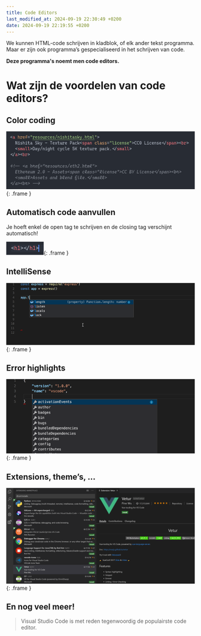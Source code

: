 ```yaml
---
title: Code Editors
last_modified_at: 2024-09-19 22:30:49 +0200
date: 2024-09-19 22:19:55 +0200
---
```


We kunnen HTML-code schrijven in kladblok, of elk ander tekst programma. Maar er zijn ook programma’s gespecialiseerd in het schrijven van code.

**Deze programma's noemt men code editors.**

# Wat zijn de voordelen van code editors?

## Color coding

![](images/editor-color-coding.png){: .frame }

## Automatisch code aanvullen

Je hoeft enkel de open tag te schrijven en de closing tag verschijnt automatisch!

![](images/editor-auto-aanvullen.png){: .frame }

## IntelliSense

![](images/editor-intellisense.gif){: .frame }

## Error highlights

![](images/code-error.gif){: .frame }

## Extensions, theme’s, …

![](images/editor-extensions.png){: .frame }

## En nog veel meer!

> Visual Studio Code is met reden tegenwoordig de populairste code editor.
